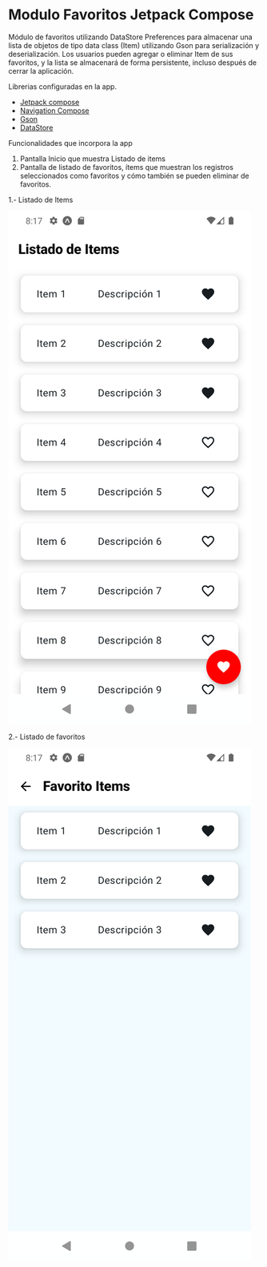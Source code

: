 # Modulo Favoritos Jetpack Compose

Módulo de favoritos utilizando DataStore Preferences para almacenar 
una lista de objetos de tipo data class (Item) utilizando Gson para serialización y deserialización. 
Los usuarios pueden agregar o eliminar Item de sus favoritos, 
y la lista se almacenará de forma persistente, incluso después de cerrar la aplicación.

Librerias configuradas en la app.

- [Jetpack compose](https://developer.android.com/compose "Jetpack compose")
- [Navigation Compose](https://developer.android.com/develop/ui/compose/navigation?hl=es-419 "Navigation Compose")
- [Gson](https://github.com/google/gson "Gson")
- [DataStore](https://developer.android.com/topic/libraries/architecture/datastore?hl=es-419 "DataStore")

Funcionalidades que incorpora la app

1.  Pantalla Inicio que muestra Listado de items 
2.  Pantalla de listado de favoritos, ítems que muestran los registros seleccionados como favoritos y cómo también se pueden eliminar de favoritos.


1.- Listado de Items

![Alt text](https://github.com/elagosq/modulo_favoritos/blob/main/pantallas/Listado%20de%20item.png "Listado de Item")

2.- Listado de favoritos

![Alt text](https://github.com/elagosq/modulo_favoritos/blob/main/pantallas/listado_favoritos.png "Listado de favoritos")


